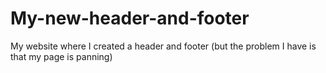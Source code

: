 # My-new-header-and-footer
My website where I created a header and footer (but the problem I have is that my page is panning)
